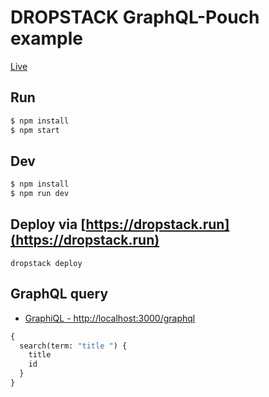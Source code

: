 # DROPSTACK GraphQL-Pouch example

[Live](https://yvwuzztp.dropstack.run/graphql)

## Run

```bash
$ npm install
$ npm start
```

## Dev

```bash
$ npm install
$ npm run dev
```

## Deploy via [https://dropstack.run](https://dropstack.run)

```
dropstack deploy
```

## GraphQL query

* [GraphiQL - http://localhost:3000/graphql](http://localhost:3000/graphql)

```graphql
{
  search(term: "title ") {
    title
    id
  }
}
```

